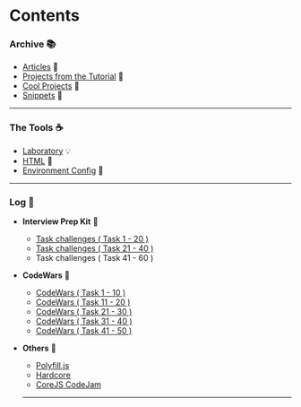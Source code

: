 # Contents

### Archive :books:

- [Articles](./articles/README.md) :newspaper:
- [Projects from the Tutorial](./projects-from-the-tutorial/README.md) :page_facing_up:
- [Cool Projects](./cool-projects/README.md) :tropical_fish:
- [Snippets](./snippets/README.md) :seedling:
---

### The Tools :coffee:

- [Laboratory](./Laboratory.js) :bulb:
- [HTML](./index.html) :fax:
- [Environment Config](./code-editors/README.md) :wrench:
---

### Log :orange_book:

- __Interview Prep Kit__ :rocket:
  - [Task challenges ( Task 1 - 20 )](./1\)%20Task%20Challanges.md)
  - [Task challenges ( Task 21 - 40 )](./2\)%20Task%20Challanges.md)
  - Task challenges ( Task 41 - 60 )

- __CodeWars__ :paperclip:
  - [CodeWars ( Task 1 - 10 )](./1\)%20CodeWars.js)
  - [CodeWars ( Task 11 - 20 )](./2\)%20CodeWars.js)
  - [CodeWars ( Task 21 - 30 )](./3\)%20CodeWars.js)
  - [CodeWars ( Task 31 - 40 )](./4\)%20CodeWars.js)
  - [CodeWars ( Task 41 - 50 )](./5\)%20CodeWars.js)

- __Others__ :pineapple:
  - [Polyfill.js](./Polyfill.js)
  - [Hardcore](./cheatsheet/README.md)
  - [CoreJS CodeJam](./corejs-codejam/README.md)
  ---